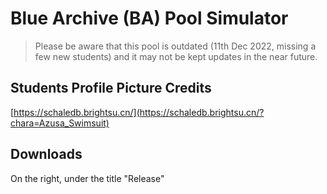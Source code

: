 # Blue Archive (BA) Pool Simulator

> Please be aware that this pool is outdated (11th Dec 2022, missing a few new students) and it may not be kept updates in the near future.

## Students Profile Picture Credits
[https://schaledb.brightsu.cn/](https://schaledb.brightsu.cn/?chara=Azusa_Swimsuit)

## Downloads
On the right, under the title "Release"
